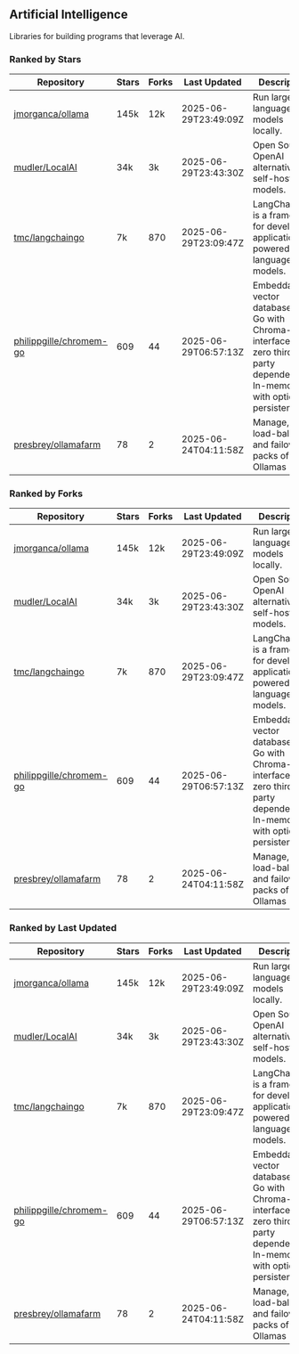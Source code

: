 ## Artificial Intelligence

Libraries for building programs that leverage AI.

### Ranked by Stars

| Repository | Stars | Forks | Last Updated | Description | 
|------------|-------|-------|--------------|-------------|
| [jmorganca/ollama](https://github.com/jmorganca/ollama) | 145k | 12k | 2025-06-29T23:49:09Z |  Run large language models locally. |
| [mudler/LocalAI](https://github.com/mudler/LocalAI) | 34k | 3k | 2025-06-29T23:43:30Z |  Open Source OpenAI alternative, self-host AI models. |
| [tmc/langchaingo](https://github.com/tmc/langchaingo) | 7k | 870 | 2025-06-29T23:09:47Z |  LangChainGo is a framework for developing applications powered by language models. |
| [philippgille/chromem-go](https://github.com/philippgille/chromem-go) | 609 | 44 | 2025-06-29T06:57:13Z |  Embeddable vector database for Go with Chroma-like interface and zero third-party dependencies. In-memory with optional persistence. |
| [presbrey/ollamafarm](https://github.com/presbrey/ollamafarm) | 78 | 2 | 2025-06-24T04:11:58Z |  Manage, load-balance, and failover packs of Ollamas |

### Ranked by Forks

| Repository | Stars | Forks | Last Updated | Description | 
|------------|-------|-------|--------------|-------------|
| [jmorganca/ollama](https://github.com/jmorganca/ollama) | 145k | 12k | 2025-06-29T23:49:09Z |  Run large language models locally. |
| [mudler/LocalAI](https://github.com/mudler/LocalAI) | 34k | 3k | 2025-06-29T23:43:30Z |  Open Source OpenAI alternative, self-host AI models. |
| [tmc/langchaingo](https://github.com/tmc/langchaingo) | 7k | 870 | 2025-06-29T23:09:47Z |  LangChainGo is a framework for developing applications powered by language models. |
| [philippgille/chromem-go](https://github.com/philippgille/chromem-go) | 609 | 44 | 2025-06-29T06:57:13Z |  Embeddable vector database for Go with Chroma-like interface and zero third-party dependencies. In-memory with optional persistence. |
| [presbrey/ollamafarm](https://github.com/presbrey/ollamafarm) | 78 | 2 | 2025-06-24T04:11:58Z |  Manage, load-balance, and failover packs of Ollamas |

### Ranked by Last Updated

| Repository | Stars | Forks | Last Updated | Description | 
|------------|-------|-------|--------------|-------------|
| [jmorganca/ollama](https://github.com/jmorganca/ollama) | 145k | 12k | 2025-06-29T23:49:09Z |  Run large language models locally. |
| [mudler/LocalAI](https://github.com/mudler/LocalAI) | 34k | 3k | 2025-06-29T23:43:30Z |  Open Source OpenAI alternative, self-host AI models. |
| [tmc/langchaingo](https://github.com/tmc/langchaingo) | 7k | 870 | 2025-06-29T23:09:47Z |  LangChainGo is a framework for developing applications powered by language models. |
| [philippgille/chromem-go](https://github.com/philippgille/chromem-go) | 609 | 44 | 2025-06-29T06:57:13Z |  Embeddable vector database for Go with Chroma-like interface and zero third-party dependencies. In-memory with optional persistence. |
| [presbrey/ollamafarm](https://github.com/presbrey/ollamafarm) | 78 | 2 | 2025-06-24T04:11:58Z |  Manage, load-balance, and failover packs of Ollamas |

